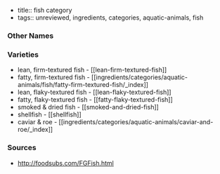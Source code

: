 - title:: fish category
- tags:: unreviewed, ingredients, categories, aquatic-animals, fish


### Other Names


### Varieties

* lean, firm-textured fish - [[lean-firm-textured-fish]]
* fatty, firm-textured fish - [[ingredients/categories/aquatic-animals/fish/fatty-firm-textured-fish/_index]]
* lean, flaky-textured fish - [[lean-flaky-textured-fish]]
* fatty, flaky-textured fish - [[fatty-flaky-textured-fish]]
* smoked & dried fish - [[smoked-and-dried-fish]]
* shellfish - [[shellfish]]
* caviar & roe - [[ingredients/categories/aquatic-animals/caviar-and-roe/_index]]

### Sources
* http://foodsubs.com/FGFish.html
